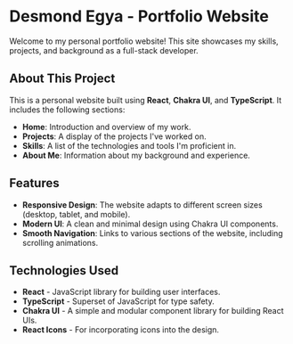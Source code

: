 # Desmond Egya - Portfolio Website

Welcome to my personal portfolio website! This site showcases my skills, projects, and background as a full-stack developer.

## About This Project

This is a personal website built using **React**, **Chakra UI**, and **TypeScript**. It includes the following sections:

- **Home**: Introduction and overview of my work.
- **Projects**: A display of the projects I've worked on.
- **Skills**: A list of the technologies and tools I'm proficient in.
- **About Me**: Information about my background and experience.

## Features

- **Responsive Design**: The website adapts to different screen sizes (desktop, tablet, and mobile).
- **Modern UI**: A clean and minimal design using Chakra UI components.
- **Smooth Navigation**: Links to various sections of the website, including scrolling animations.
  
## Technologies Used

- **React** - JavaScript library for building user interfaces.
- **TypeScript** - Superset of JavaScript for type safety.
- **Chakra UI** - A simple and modular component library for building React UIs.
- **React Icons** - For incorporating icons into the design.

